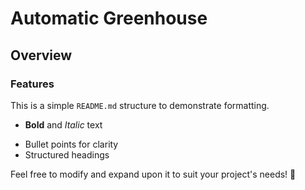 # Automatic Greenhouse
## Overview
### Features
This is a simple `README.md` structure to demonstrate formatting.

* **Bold** and *Italic* text
- Bullet points for clarity
- Structured headings

Feel free to modify and expand upon it to suit your project's needs! 🚀

